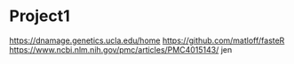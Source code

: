 # Project1
https://dnamage.genetics.ucla.edu/home
https://github.com/matloff/fasteR
https://www.ncbi.nlm.nih.gov/pmc/articles/PMC4015143/
jen
